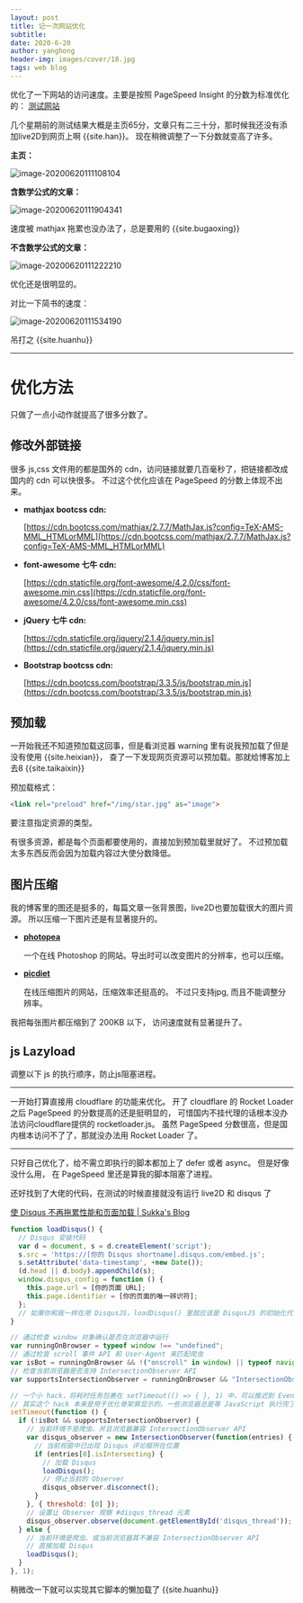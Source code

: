 ```yaml
---
layout: post
title: 记一次网站优化
subtitle: 
date: 2020-6-20
author: yanghong
header-img: images/cover/18.jpg
tags: web blog 
---
```


优化了一下网站的访问速度。主要是按照 PageSpeed Insight 的分数为标准优化的：
[测试网站](https://developers.google.com/speed/pagespeed/insights/?url=)

几个星期前的测试结果大概是主页65分，文章只有二三十分，那时候我还没有添加live2D到网页上啊 {{site.han}}。
现在稍微调整了一下分数就变高了许多。

**主页：**

![image-20200620111108104](/images/image-20200620111108104.png)

**含数学公式的文章：**

![image-20200620111904341](/images/image-20200620111904341.png)

速度被 mathjax 拖累也没办法了，总是要用的 {{site.bugaoxing}}

**不含数学公式的文章：**

![image-20200620111222210](/images/image-20200620111222210.png)

优化还是很明显的。

对比一下简书的速度：

![image-20200620111534190](/images/image-20200620111534190.png)

吊打之 {{site.huanhu}}

---


# 优化方法

只做了一点小动作就提高了很多分数了。

## 修改外部链接

很多 js,css 文件用的都是国外的 cdn，访问链接就要几百毫秒了，把链接都改成国内的 cdn 可以快很多。
不过这个优化应该在 PageSpeed 的分数上体现不出来。

+   **mathjax bootcss cdn:**

	[https://cdn.bootcss.com/mathjax/2.7.7/MathJax.js?config=TeX-AMS-MML_HTMLorMML](https://cdn.bootcss.com/mathjax/2.7.7/MathJax.js?config=TeX-AMS-MML_HTMLorMML)

+	**font-awesome 七牛 cdn:**

	[https://cdn.staticfile.org/font-awesome/4.2.0/css/font-awesome.min.css](https://cdn.staticfile.org/font-awesome/4.2.0/css/font-awesome.min.css)

+   **jQuery 七牛 cdn:**

	[https://cdn.staticfile.org/jquery/2.1.4/jquery.min.js](https://cdn.staticfile.org/jquery/2.1.4/jquery.min.js)

+	**Bootstrap bootcss cdn:**

	[https://cdn.bootcss.com/bootstrap/3.3.5/js/bootstrap.min.js](https://cdn.bootcss.com/bootstrap/3.3.5/js/bootstrap.min.js)

## 预加载

一开始我还不知道预加载这回事，但是看浏览器 warning 里有说我预加载了但是没有使用 {{site.heixian}}，
查了一下发现网页资源可以预加载。那就给博客加上去8 {{site.taikaixin}}

预加载格式：

```html
<link rel="preload" href="/img/star.jpg" as="image">
```

要注意指定资源的类型。

有很多资源，都是每个页面都要使用的，直接加到预加载里就好了。
不过预加载太多东西反而会因为加载内容过大使分数降低。


## 图片压缩

我的博客里的图还是挺多的，每篇文章一张背景图，live2D也要加载很大的图片资源。
所以压缩一下图片还是有显著提升的。


+   **[photopea](https://www.photopea.com/)**

	一个在线 Photoshop 的网站。导出时可以改变图片的分辨率，也可以压缩。

+	**[picdiet](https://www.picdiet.com/zh-cn)**

	在线压缩图片的网站，压缩效率还挺高的。 不过只支持jpg,  而且不能调整分辨率。
	

我把每张图片都压缩到了 200KB 以下， 访问速度就有显著提升了。

## js Lazyload

调整以下 js 的执行顺序，防止js阻塞进程。

---

一开始打算直接用 cloudflare 的功能来优化。
开了 cloudflare 的 Rocket Loader 之后 PageSpeed 的分数提高的还是挺明显的，
可惜国内不挂代理的话根本没办法访问cloudflare提供的 rocketloader.js。 
虽然 PageSpeed 分数很高，但是国内根本访问不了了，那就没办法用 Rocket Loader 了。

---

只好自己优化了，给不需立即执行的脚本都加上了 defer 或者 async。 但是好像没什么用，
在 PageSpeed 里还是算我的脚本阻塞了进程。

还好找到了大佬的代码，在测试的时候直接就没有运行 live2D 和 disqus 了

[使 Disqus 不再拖累性能和页面加载 | Sukka's Blog](https://blog.skk.moe/post/prevent-disqus-from-slowing-your-site/)

```js
function loadDisqus() {
  // Disqus 安装代码
  var d = document, s = d.createElement('script');
  s.src = 'https://[你的 Disqus shortname].disqus.com/embed.js';
  s.setAttribute('data-timestamp', +new Date());
  (d.head || d.body).appendChild(s);
  window.disqus_config = function () {
    this.page.url = [你的页面 URL];
    this.page.identifier = [你的页面的唯一辨识符];
  };
  // 如果你和我一样在用 DisqusJS，loadDisqus() 里就应该是 DisqusJS 的初始化代码 new DisqusJS({...})
}

// 通过检查 window 对象确认是否在浏览器中运行
var runningOnBrowser = typeof window !== "undefined";
// 通过检查 scroll 事件 API 和 User-Agent 来匹配爬虫
var isBot = runningOnBrowser && !("onscroll" in window) || typeof navigator !== "undefined" && /(gle|ing|ro|msn)bot|crawl|spider|yand|duckgo/i.test(navigator.userAgent);
// 检查当前浏览器是否支持 IntersectionObserver API
var supportsIntersectionObserver = runningOnBrowser && "IntersectionObserver" in window;

// 一个小 hack，将耗时任务包裹在 setTimeout(() => { }, 1) 中，可以推迟到 Event Loop 的任务队列中、等待主调用栈清空后才执行，在绝大部分浏览器中都有效
// 其实这个 hack 本来是用于优化骨架屏显示的。一些浏览器总是等 JavaScript 执行完了才开始页面渲染，导致骨架屏起不到降低 FCP 的优化效果，所以通过 hack 将耗时函数放到骨架屏渲染完成后再进行。
setTimeout(function () {
  if (!isBot && supportsIntersectionObserver) {
    // 当前环境不是爬虫、并且浏览器兼容 IntersectionObserver API
    var disqus_observer = new IntersectionObserver(function(entries) {
      // 当前视窗中已出现 Disqus 评论框所在位置
      if (entries[0].isIntersecting) {
        // 加载 Disqus
        loadDisqus();
        // 停止当前的 Observer
        disqus_observer.disconnect();
      }
    }, { threshold: [0] });
    // 设置让 Observer 观察 #disqus_thread 元素
    disqus_observer.observe(document.getElementById('disqus_thread'));
  } else {
    // 当前环境是爬虫、或当前浏览器其不兼容 IntersectionObserver API
    // 直接加载 Disqus
    loadDisqus();
  }
}, 1);
```

稍微改一下就可以实现其它脚本的懒加载了 {{site.huanhu}}

